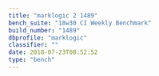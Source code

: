 ```yaml
---
title: "marklogic 2 1489"
bench_suite: "18w30 CI Weekly Benchmark"
build_number: "1489"
dbprofile: "marklogic"
classifier: ""
date: 2018-07-23T08:52:52
type: "bench"
---
```

